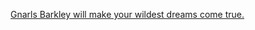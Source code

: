 ---
layout: post
wordpress_id: 109
wordpress_url: http://noesbueno.com/archives/109
date: '2006-04-04 18:29:28 -0500'
date_gmt: '2006-04-04 23:29:28 -0500'
body: |
  <p><a href="http://blog.turntablelab.com/2006/04/gnarly.html">Gnarls Barkley will make your wildest dreams come true.</a></p>
---